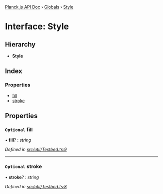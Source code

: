 [Planck.js API Doc](../README.md) › [Globals](../globals.md) › [Style](style.md)

# Interface: Style

## Hierarchy

* **Style**

## Index

### Properties

* [fill](style.md#optional-fill)
* [stroke](style.md#optional-stroke)

## Properties

### `Optional` fill

• **fill**? : *string*

*Defined in [src/util/Testbed.ts:9](https://github.com/shakiba/planck.js/blob/6ab76c7/src/util/Testbed.ts#L9)*

___

### `Optional` stroke

• **stroke**? : *string*

*Defined in [src/util/Testbed.ts:8](https://github.com/shakiba/planck.js/blob/6ab76c7/src/util/Testbed.ts#L8)*
